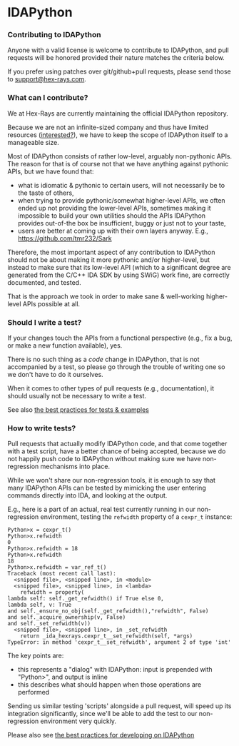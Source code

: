 IDAPython
=========

### Contributing to IDAPython

Anyone with a valid license is welcome to contribute to IDAPython, and pull
requests will be honored provided their nature matches the criteria below.

If you prefer using patches over git/github+pull requests, please send
those to <support@hex-rays.com>.


### What can I contribute?

We at Hex-Rays are currently maintaining the official IDAPython repository.

Because we are not an infinite-sized company and thus have limited resources
([interested?](https://www.hex-rays.com/jobs.shtml)), we have to keep the
scope of IDAPython itself to a manageable size.

Most of IDAPython consists of rather low-level, arguably non-pythonic APIs.
The reason for that is of course not that we have anything against pythonic
APIs, but we have found that:

- what is idiomatic & pythonic to certain users, will not necessarily be
  to the taste of others,
- when trying to provide pythonic/somewhat higher-level APIs, we often
  ended up not providing the lower-level APIs, sometimes making it
  impossible to build your own utilities should the APIs IDAPython provides
  out-of-the box be insufficient, buggy or just not to your taste,
- users are better at coming up with their own layers anyway.
  E.g., https://github.com/tmr232/Sark

Therefore, the most important aspect of any contribution to IDAPython
should not be about making it more pythonic and/or higher-level, but
instead to make sure that its low-level API (which to a significant degree
are generated from the C/C++ IDA SDK by using SWiG) work fine, are
correctly documented, and tested.

That is the approach we took in order to make sane & well-working
higher-level APIs possible at all.


### Should I write a test?

If your changes touch the APIs from a functional perspective (e.g., fix
a bug, or make a new function available), yes.

There is no such thing as a _code_ change in IDAPython, that is not
accompanied by a test, so please go through the trouble of writing one
so we don't have to do it ourselves.

When it comes to other types of pull requests (e.g., documentation),
it should usually not be necessary to write a test.

See also [the best practices for tests & examples](examples/README.md)


### How to write tests?

Pull requests that actually modify IDAPython code, and that come
together with a test script, have a better chance of being accepted,
because we do not happily push code to IDAPython without making sure
we have non-regression mechanisms into place.

While we won't share our non-regression tools, it is enough to say
that many IDAPython APIs can be tested by mimicking the user entering
commands directly into IDA, and looking at the output.

E.g., here is a part of an actual, real test currently running in
our non-regression environment, testing the `refwidth` property of a
`cexpr_t` instance:

```
Python>x = cexpr_t()
Python>x.refwidth
0
Python>x.refwidth = 18
Python>x.refwidth
18
Python>x.refwidth = var_ref_t()
Traceback (most recent call last):
  <snipped file>, <snipped line>, in <module>
  <snipped file>, <snipped line>, in <lambda>
    refwidth = property(                                                                lambda self: self._get_refwidth() if True else 0,                    lambda self, v: True                                                         and self._ensure_no_obj(self._get_refwidth(),"refwidth", False)                  and self._acquire_ownership(v, False)                                  and self._set_refwidth(v))
  <snipped file>, <snipped line>, in _set_refwidth
    return _ida_hexrays.cexpr_t__set_refwidth(self, *args)
TypeError: in method 'cexpr_t__set_refwidth', argument 2 of type 'int'
```

The key points are:

- this represents a "dialog" with IDAPython: input is prepended with
  "Python>", and output is inline
- this describes what should happen when those operations are performed

Sending us similar testing 'scripts' alongside a pull request, will speed
up its integration significantly, since we'll be able to add the test to
our non-regression environment very quickly.

Please also see [the best practices for developing on IDAPython](HOWTO.md)
